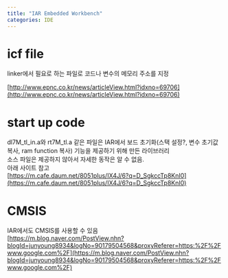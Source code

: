 ```yaml
---
title: "IAR Embedded Workbench"
categories: IDE
---
```


icf file
==
linker에서 필요로 하는 파일로 코드나 변수의 메모리 주소를 지정  


[http://www.epnc.co.kr/news/articleView.html?idxno=69706](http://www.epnc.co.kr/news/articleView.html?idxno=69706)  


start up code
==
dl7M_tl_in.a와 rt7M_tl.a 같은 파일은 IAR에서 보드 초기화(스택 설정?, 변수 초기값 복사, ram function 복사) 기능을 제공하기 위해 만든 라이브러리  
소스 파일은 제공하지 않아서 자세한 동작은 알 수 없음.  
아래 사이트 참고  
[https://m.cafe.daum.net/8051plus/IX4J/6?q=D_SgkccTp8KnI0](https://m.cafe.daum.net/8051plus/IX4J/6?q=D_SgkccTp8KnI0)  

  
  
CMSIS
==
IAR에서도 CMSIS를 사용할 수 있음  
[https://m.blog.naver.com/PostView.nhn?blogId=junyoung8934&logNo=90179504568&proxyReferer=https:%2F%2Fwww.google.com%2F](https://m.blog.naver.com/PostView.nhn?blogId=junyoung8934&logNo=90179504568&proxyReferer=https:%2F%2Fwww.google.com%2F)  

